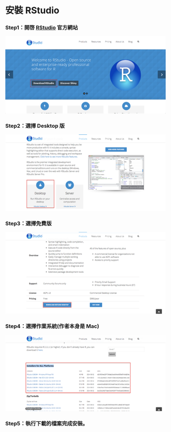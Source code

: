 # 安裝 RStudio

### Step1：開啓 [RStudio](http://www.rstudio.com/) 官方網站

![Download R - Step1](../image/environment_settings/download-5.png)

### Step2：選擇 Desktop 版

![Download R - Step2](../image/environment_settings/download-6.png)

### Step3：選擇免費版

![Download R - Step3](../image/environment_settings/download-7.png)

### Step4：選擇作業系統(作者本身是 Mac)

![Download R - Step4](../image/environment_settings/download-8.png)

### Step5：執行下載的檔案完成安裝。
